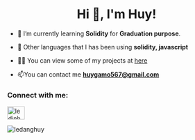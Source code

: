 <h1 align="center">Hi 👋, I'm Huy!</h1>

- 🌱 I’m currently learning **Solidity** for **Graduation purpose**.

- 💬 Other languages that I has been using **solidity, javascript**

- 👨‍💻 You can view some of my projects at [here](https://github.com/ledanghuy1811?tab=repositories)

- 📫You can contact me **huygamo567@gmail.com**

<h3 align="left">Connect with me:</h3>
<p align="left">
<a href="https://www.linkedin.com/in/l%C3%AA-huy-87762b20b/" target="blank"><img align="center" src="https://raw.githubusercontent.com/rahuldkjain/github-profile-readme-generator/master/src/images/icons/Social/linked-in-alt.svg" alt="ledinhhuy" height="30" width="40" /></a>
</p>

<p><img align="center" src="https://github-readme-stats.vercel.app/api/top-langs?username=ledanghuy1811&show_icons=true&locale=en&layout=compact" alt="ledanghuy" /></p>
